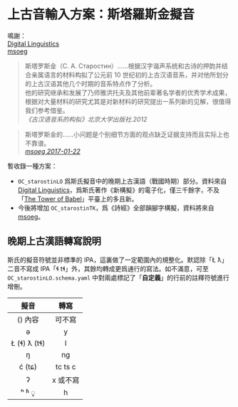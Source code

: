 # 上古音輸入方案：斯塔羅斯金擬音

鳴謝：<br>
[Digital Linguistics](https://github.com/digling/cddb)<br>
[msoeg](https://www.zhihu.com/people/msoeg)

> 斯塔罗斯金（С. А. Старостин）……根据汉字谐声系统和古诗的押韵并结合亲属语言的材料构拟了公元前 10 世纪初的上古汉语音系，并对他所划分的上古汉语其他几个时期的音系特点作了分析。<br>
> 他的研究继承和发展了乃师雅洪托夫及其他前辈著名学者的优秀学术成果，根据对大量材料的研究尤其是对新材料的研究提出一系列新的见解，很值得我们参考借鉴。<br>
> *《古汉语音系的构拟》北京大学出版社.2012*

> 斯塔罗斯金的……小问题是个别细节方面的观点缺乏证据支持而且实际上也不靠谱。<br>
> [*msoeg 2017-01-22*](https://www.zhihu.com/question/55030937/answer/142306406)

暫收錄一種方案：
- `OC_starostinLO` 爲斯氏擬音中的晚期上古漢語（戰國時期）部分。資料來自 [Digital Linguistics](https://github.com/digling/cddb)，爲斯氏著作《新構擬》的電子化，僅三千餘字，不及「[The Tower of Babel](https://starlingdb.org/)」平臺上的多且新。
- 今後將增加 `OC_starostinTK`，爲《詩經》全部韻腳字構擬，資料將來自 [msoeg](https://zhuanlan.zhihu.com/p/48871271)。

## 晚期上古漢語轉寫說明

斯氏的擬音符號並非標準的 IPA，這裏做了一定範圍內的規整化。默認除「Ł ƛ」二音不寫成 IPA「ɬ tɬ」外，其餘均轉成更爲通行的寫法。如不滿意，可至 `OC_starostinLO.schema.yaml` 中對兩處標記了「**自定義**」的行前的註釋符號進行增刪。

| 擬音 | 轉寫 |
| :---: | :---: |
| () 內容 | 可不寫 |
| ə | y |
| Ł (ɬ) ƛ (tɬ) | l |
| ŋ | ng |
| ć (tɕ) | tc ts c |
| ʔ | x 或不寫 |
| ʰ ʱ ◌̥ | h |